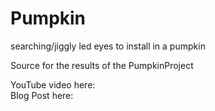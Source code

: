 # Pumpkin
searching/jiggly led eyes to install in a pumpkin

Source for the results of the PumpkinProject

YouTube video here: <when done rendering>   
Blog Post here: <later>
  
